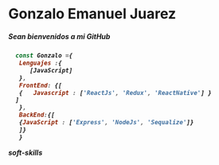 <h1>Gonzalo Emanuel Juarez</h1>

<h5>Sean bienvenidos a mi GitHub <h5>

```javascript
  const Gonzalo ={
   Lenguajes :{
      [JavaScript]
   },
   FrontEnd: {[
   {   Javascript : ['ReactJs', 'Redux', 'ReactNative'] }
  ]
   },
   BackEnd:{[
   {JavaScript : ['Express', 'NodeJs', 'Sequalize']}
   ]}
   }
```
  soft-skills

